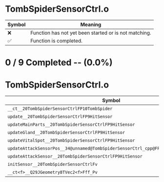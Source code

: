 # TombSpiderSensorCtrl.o
| Symbol | Meaning 
| ------------- | ------------- 
| :x: | Function has not yet been started or is not matching. 
| :white_check_mark: | Function is completed. 


# 0 / 9 Completed -- (0.0%)
# TombSpiderSensorCtrl.o
| Symbol | Decompiled? |
| ------------- | ------------- |
| `__ct__20TombSpiderSensorCtrlFP10TombSpider` | :x: |
| `update__20TombSpiderSensorCtrlFP9HitSensor` | :x: |
| `updateMainParts__20TombSpiderSensorCtrlFP9HitSensor` | :x: |
| `updateGland__20TombSpiderSensorCtrlFP9HitSensor` | :x: |
| `updateVitalSpot__20TombSpiderSensorCtrlFP9HitSensor` | :x: |
| `updateAttackSensorPos__34@unnamed@TombSpiderSensorCtrl_cpp@FP9HitSensorPC9LiveActor` | :x: |
| `updateAttackSensor__20TombSpiderSensorCtrlFP9HitSensor` | :x: |
| `initSensor__20TombSpiderSensorCtrlFv` | :x: |
| `__ct<f>__Q29JGeometry8TVec2<f>Fff_Pv` | :x: |
